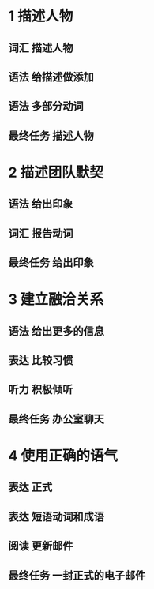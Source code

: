 # 1 描述人物
## 词汇 描述人物
## 语法 给描述做添加
## 语法 多部分动词
## 最终任务 描述人物
# 2 描述团队默契
## 语法 给出印象
## 词汇 报告动词
## 最终任务 给出印象
# 3 建立融洽关系
## 语法 给出更多的信息
## 表达 比较习惯
## 听力 积极倾听
## 最终任务 办公室聊天
# 4 使用正确的语气
## 表达 正式
## 表达 短语动词和成语
## 阅读 更新邮件
## 最终任务 一封正式的电子邮件